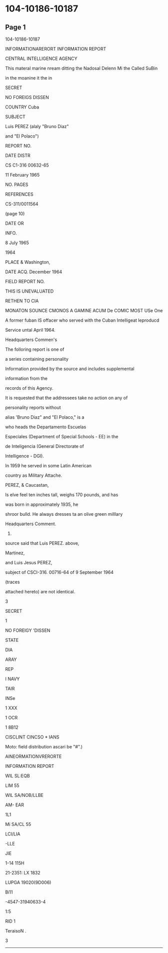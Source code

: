 # 104-10186-10187

## Page 1

104-10186-10187

INFORMATIONARERORT INFORMATION REPORT

CENTRAL INTELLIGENCE AGENCY

This materal marine nream ditting the Nadosal Delenn Mi the Called SuBin

in the moanine it the in

SECRET

NO FOREIGS DISSEN

COUNTRY Cuba

SUBJECT

Luis PEREZ (alaly "Bruno Diaz"

and "El Polaco")

REPORT NO.

DATE DISTR

CS C1-316 00632-65

11 February 1965

NO. PAGES

REFERENCES

CS-311/0011564

(page 10)

DATE OR

INFO.

8 July 1965

1964

PLACE & Washington,

DATE ACQ. December 1964

FIELD REPORT NO.

THIS IS UNEVALUATED

RETHEN TO CIA

MONATON SOUNCE CMONOS A GAMINE ACUM De COMIC MOST USe One

A former fuban IS offacer who served with the Cuban Intelligeat leproducd

Service untal April 1964.

Headquarters Commen's

The folloring report is one of

a series containing personality

Information provided by the source and includes supplemental

information from the

records of this Agency.

It is requested that the addressees take no action on any of

personality reports without

alias 'Bruno Diaz" and "El Polaco," is a

who heads the Departamento Escuelas

Especiales (Department of Special Schools - EE) in the

de Inteligencia (General Directorate of

Intelligence - DGI).

In 1959 he served in some Latin American

country as Military Attache.

PEREZ, & Caucastan,

Is elve feel ten inches tall, weighs 170 pounds, and has

was born in approximately 1935, he

shroor bulld. He always dresses ta an olive green milllary

Headquarters Comment.

1.

source said that Luis PEREZ. above,

Martinez,

and Luis Jesus PEREZ,

subject of CSCI-316. 00716-64 of 9 September 1964

(traces

attached hereto) are not identical.

3

SECRET

1

NO FOREIGY 'DISSEN

STATE

DIA

ARAY

REP

I NAVY

TAIR

INSe

1 XXX

1 OCR

1 8B12

CISCLINT CINCSO * IANS

Moto: field distribution ascari be "#".)

AINEORMATIONVRERORTE

INFORMATION REPORT

WIL SL:EQB

LIM 55

WIL SA/NOB/LLBE

AM- EAR

1L1

Mi SA/CL 55

LCI/LIA

-LLE

JIE

1-14 115H

21-2351: LX 1832

LUPGA 19020(9D006)

Bí11

-4547-31940633-4

1:5

RID 1

TeraisoN .

3

---

